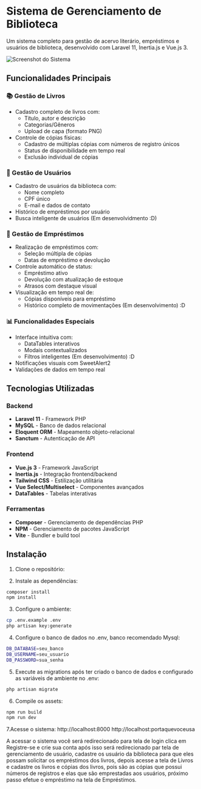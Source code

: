 # Sistema de Gerenciamento de Biblioteca

Um sistema completo para gestão de acervo literário, empréstimos e usuários de biblioteca, desenvolvido com Laravel 11, Inertia.js e Vue.js 3.

![Screenshot do Sistema](https://i.imgur.com/2r6hnYd.png) 

## Funcionalidades Principais

### 📚 Gestão de Livros
- Cadastro completo de livros com:
  - Título, autor e descrição
  - Categorias/Gêneros
  - Upload de capa (formato PNG)
- Controle de cópias físicas:
  - Cadastro de múltiplas cópias com números de registro únicos
  - Status de disponibilidade em tempo real
  - Exclusão individual de cópias

### 👥 Gestão de Usuários
- Cadastro de usuários da biblioteca com:
  - Nome completo
  - CPF único
  - E-mail e dados de contato
- Histórico de empréstimos por usuário
- Busca inteligente de usuários (Em desenvolvidmento :D)

### 🔄 Gestão de Empréstimos
- Realização de empréstimos com:
  - Seleção múltipla de cópias
  - Datas de empréstimo e devolução
- Controle automático de status:
  - Empréstimo ativo
  - Devolução com atualização de estoque
  - Atrasos com destaque visual
- Visualização em tempo real de:
  - Cópias disponíveis para empréstimo
  - Histórico completo de movimentações (Em desenvolvimento) :D

### 📊 Funcionalidades Especiais
- Interface intuitiva com:
  - DataTables interativos
  - Modais contextualizados
  - Filtros inteligentes (Em desenvolvimento) :D
- Notificações visuais com SweetAlert2
- Validações de dados em tempo real

## Tecnologias Utilizadas

### Backend
- **Laravel 11** - Framework PHP
- **MySQL** - Banco de dados relacional
- **Eloquent ORM** - Mapeamento objeto-relacional
- **Sanctum** - Autenticação de API

### Frontend
- **Vue.js 3** - Framework JavaScript
- **Inertia.js** - Integração frontend/backend
- **Tailwind CSS** - Estilização utilitária
- **Vue Select/Multiselect** - Componentes avançados
- **DataTables** - Tabelas interativas

### Ferramentas
- **Composer** - Gerenciamento de dependências PHP
- **NPM** - Gerenciamento de pacotes JavaScript
- **Vite** - Bundler e build tool

## Instalação

1. Clone o repositório:

2. Instale as dependências:
```bash
composer install
npm install
```
3. Configure o ambiente:
```bash
cp .env.example .env
php artisan key:generate
```
4. Configure o banco de dados no .env, banco recomendado Mysql:
```bash
DB_DATABASE=seu_banco
DB_USERNAME=seu_usuario
DB_PASSWORD=sua_senha
```
5. Execute as migrations após ter criado o banco de dados e configurado as variáveis de ambiente no .env:
```bash
php artisan migrate
```
6. Compile os assets:
```bash
npm run build
npm run dev
```
7.Acesse o sistema:
http://localhost:8000
http://localhost:portaquevoceusa

A acessar o sistema você será redirecionado para tela de login clica em Registre-se e crie sua conta após isso será redirecionado par tela de gerenciamento de usuário, cadastre os usuário da biblioteca para que eles possam solicitar os empréstimos dos livros, depois acesse a tela de Livros e cadastre os livros e cópias dos livros, pois são as cópias que possui números de registros e elas que são emprestadas aos usuários, próximo passo efetue o empréstimo na tela de Empréstimos.
